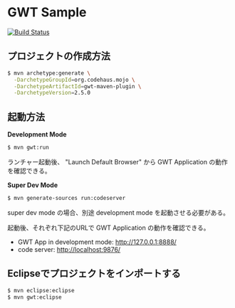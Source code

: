 GWT Sample
===========

[![Build Status](https://buildhive.cloudbees.com/job/sinsoku/job/gwtsample/badge/icon)](https://buildhive.cloudbees.com/job/sinsoku/job/gwtsample/)

プロジェクトの作成方法
-----------------------
```bash
$ mvn archetype:generate \
  -DarchetypeGroupId=org.codehaus.mojo \
  -DarchetypeArtifactId=gwt-maven-plugin \
  -DarchetypeVersion=2.5.0
```

起動方法
---------
**Development Mode**
```bash
$ mvn gwt:run
```
ランチャー起動後、 "Launch Default Browser" から GWT Application の動作を確認できる。

**Super Dev Mode**
```bash
$ mvn generate-sources run:codeserver
```
super dev mode の場合、別途 development mode を起動させる必要がある。

起動後、それぞれ下記のURLで GWT Application の動作を確認できる。

* GWT App in development mode: <http://127.0.0.1:8888/>
* code server: <http://localhost:9876/>

Eclipseでプロジェクトをインポートする
--------------------------------------
```bash
$ mvn eclipse:eclipse
$ mvn gwt:eclipse
```
